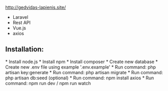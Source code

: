 http://gedvidas-lapienis.site/

* Laravel
* Rest API
* Vue.js
* axios

<h2>  Installation: </h2>
* Install node.js
* Install npm
* Install composer
* Create new database
* Create new .env file using example '.env.example'
* Run command: php artisan key:generate
* Run command: php artisan migrate
* Run command: php artisan db:seed (optional)
* Run command: npm install axios
* Run command: npm run dev / npm run watch
